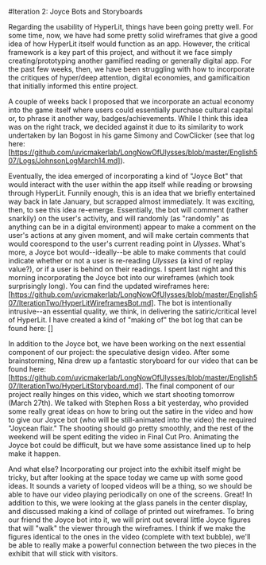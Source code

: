 #Iteration 2: Joyce Bots and Storyboards

Regarding the usability of HyperLit, things have been going pretty well. For some time, now, we have had some pretty solid wireframes that give a good idea of how HyperLit itself would function as an app. However, the critical framework is a key part of this project, and without it we face simply creating/prototyping another gamified reading or generally digital app. For the past few weeks, then, we have been struggling with how to incorporate the critiques of hyper/deep attention, digital economies, and gamificaition that initially informed this entire project. 

A couple of weeks back I proposed that we incorporate an actual economy into the game itself where users could essentially purchase cultural capital or, to phrase it another way, badges/achievements. While I think this idea was on the right track, we decided against it due to its similarity to work undertaken by Ian Bogost in his game Simony and CowClicker (see that log here: [https://github.com/uvicmakerlab/LongNowOfUlysses/blob/master/English507/Logs/JohnsonLogMarch14.md]). 

Eventually, the idea emerged of incorporating a kind of "Joyce Bot" that would interact with the user within the app itself while reading or browsing through HyperLit. Funnily enough, this is an idea that we briefly entertained way back in late January, but scrapped almost immediately. It was exciting, then, to see this idea re-emerge. Essentially, the bot will comment (rather snarkily) on the user's activity, and will randomly (as "randomly" as anything can be in a digital environment) appear to make a comment on the user's actions at any given moment, and will make certain comments that would coorespond to the user's current reading point in _Ulysses_. What's more, a Joyce bot would--ideally--be able to make comments that could indicate whether or not a user is re-reading _Ulysses_ (a kind of replay value?), or if a user is behind on their readings. I spent last night and this morning incorporating the Joyce bot into our wireframes (which took surprisingly long). You can find the updated wireframes here: [https://github.com/uvicmakerlab/LongNowOfUlysses/blob/master/English507/IterationTwo/HyperLitWireframesBot.md]. The bot is intentionally intrusive--an essential quality, we think, in delivering the satiric/critical level of HyperLit. I have created a kind of "making of" the bot log that can be found here: [] 

In addition to the Joyce bot, we have been working on the next essential component of our project: the speculative design video. After some brainstorming, Nina drew up a fantastic storyboard for our video that can be found here: [https://github.com/uvicmakerlab/LongNowOfUlysses/blob/master/English507/IterationTwo/HyperLitStoryboard.md]. The final component of our project really hinges on this video, which we start shooting tomorrow (March 27th). We talked with Stephen Ross a bit yesterday, who provided some really great ideas on how to bring out the satire in the video and how to give our Joyce bot (who will be still-animated into the video) the required "Joycean flair." The shooting should go pretty smoothly, and the rest of the weekend will be spent editing the video in Final Cut Pro. Animating the Joyce bot could be difficult, but we have some assistance lined up to help make it happen. 

And what else? Incorporating our project into the exhibit itself might be tricky, but after looking at the space today we came up with some good ideas. It sounds a variety of looped videos will be a thing, so we should be able to have our video playing periodically on one of the screens. Great! In addition to this, we were looking at the glass panels in the center display, and discussed making a kind of collage of printed out wireframes. To bring our friend the Joyce bot into it, we will print out several little Joyce figures that will "walk" the viewer through the wireframes. I think if we make the figures identical to the ones in the video (complete with text bubble), we'll be able to really make a powerful connection between the two pieces in the exhibit that will stick with visitors.

